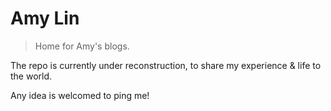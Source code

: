 Amy Lin
===

> Home for Amy's blogs.

The repo is currently under reconstruction, to share my experience & life to the world.

Any idea is welcomed to ping me!
